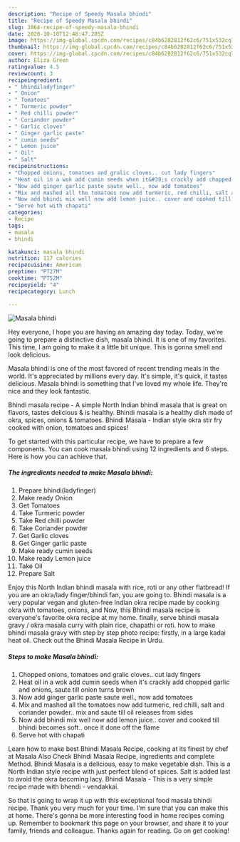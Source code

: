 ```yaml
---
description: "Recipe of Speedy Masala bhindi"
title: "Recipe of Speedy Masala bhindi"
slug: 3864-recipe-of-speedy-masala-bhindi
date: 2020-10-10T12:48:47.205Z
image: https://img-global.cpcdn.com/recipes/c84b6282812f62c6/751x532cq70/masala-bhindi-recipe-main-photo.jpg
thumbnail: https://img-global.cpcdn.com/recipes/c84b6282812f62c6/751x532cq70/masala-bhindi-recipe-main-photo.jpg
cover: https://img-global.cpcdn.com/recipes/c84b6282812f62c6/751x532cq70/masala-bhindi-recipe-main-photo.jpg
author: Eliza Green
ratingvalue: 4.5
reviewcount: 3
recipeingredient:
- " bhindiladyfinger"
- " Onion"
- " Tomatoes"
- " Turmeric powder"
- " Red chilli powder"
- " Coriander powder"
- " Garlic cloves"
- " Ginger garlic paste"
- " cumin seeds"
- " Lemon juice"
- " Oil"
- " Salt"
recipeinstructions:
- "Chopped onions, tomatoes and gralic cloves.. cut lady fingers"
- "Heat oil in a wok add cumin seeds when it&#39;s crackly add chopped garlic and onions, saute till onion turns brown"
- "Now add ginger garlic paste saute well., now add tomatoes"
- "Mix and mashed all the tomatoes now add turmeric, red chilli, salt and coriander powder.. mix and saute till oil releases from sides"
- "Now add bhindi mix well now add lemon juice.. cover and cooked till bhindi becomes soft.. once it done off the flame"
- "Serve hot with chapati"
categories:
- Recipe
tags:
- masala
- bhindi

katakunci: masala bhindi 
nutrition: 117 calories
recipecuisine: American
preptime: "PT27M"
cooktime: "PT52M"
recipeyield: "4"
recipecategory: Lunch

---
```



![Masala bhindi](https://img-global.cpcdn.com/recipes/c84b6282812f62c6/751x532cq70/masala-bhindi-recipe-main-photo.jpg)

Hey everyone, I hope you are having an amazing day today. Today, we're going to prepare a distinctive dish, masala bhindi. It is one of my favorites. This time, I am going to make it a little bit unique. This is gonna smell and look delicious.

Masala bhindi is one of the most favored of recent trending meals in the world. It's appreciated by millions every day. It's simple, it's quick, it tastes delicious. Masala bhindi is something that I've loved my whole life. They're nice and they look fantastic.

Bhindi masala recipe - A simple North Indian bhindi masala that is great on flavors, tastes delicious &amp; is healthy. Bhindi masala is a healthy dish made of okra, spices, onions &amp; tomatoes. Bhindi Masala - Indian style okra stir fry cooked with onion, tomatoes and spices!


To get started with this particular recipe, we have to prepare a few components. You can cook masala bhindi using 12 ingredients and 6 steps. Here is how you can achieve that.

<!--inarticleads1-->

##### The ingredients needed to make Masala bhindi:

1. Prepare  bhindi(ladyfinger)
1. Make ready  Onion
1. Get  Tomatoes
1. Take  Turmeric powder
1. Take  Red chilli powder
1. Take  Coriander powder
1. Get  Garlic cloves
1. Get  Ginger garlic paste
1. Make ready  cumin seeds
1. Make ready  Lemon juice
1. Take  Oil
1. Prepare  Salt


Enjoy this North Indian bhindi masala with rice, roti or any other flatbread! If you are an okra/lady finger/bhindi fan, you are going to. Bhindi masala is a very popular vegan and gluten-free Indian okra recipe made by cooking okra with tomatoes, onions, and Now, this Bhindi masala recipe is everyone&#39;s favorite okra recipe at my home. finally, serve bhindi masala gravy / okra masala curry with plain rice, chapathi or roti. how to make bhindi masala gravy with step by step photo recipe: firstly, in a large kadai heat oil. Check out the Bhindi Masala Recipe in Urdu. 

<!--inarticleads2-->

##### Steps to make Masala bhindi:

1. Chopped onions, tomatoes and gralic cloves.. cut lady fingers
1. Heat oil in a wok add cumin seeds when it&#39;s crackly add chopped garlic and onions, saute till onion turns brown
1. Now add ginger garlic paste saute well., now add tomatoes
1. Mix and mashed all the tomatoes now add turmeric, red chilli, salt and coriander powder.. mix and saute till oil releases from sides
1. Now add bhindi mix well now add lemon juice.. cover and cooked till bhindi becomes soft.. once it done off the flame
1. Serve hot with chapati


Learn how to make best Bhindi Masala Recipe, cooking at its finest by chef at Masala Also Check Bhindi Masala Recipe, ingredients and complete Method. Bhindi Masala is a delicious, easy to make vegetable dish. This is a North Indian style recipe with just perfect blend of spices. Salt is added last to avoid the okra becoming lacy. Bhindi Masala - This is a very simple recipe made with bhendi - vendakkai. 

So that is going to wrap it up with this exceptional food masala bhindi recipe. Thank you very much for your time. I'm sure that you can make this at home. There's gonna be more interesting food in home recipes coming up. Remember to bookmark this page on your browser, and share it to your family, friends and colleague. Thanks again for reading. Go on get cooking!
